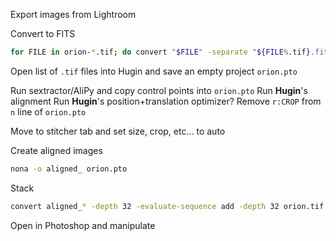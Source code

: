 Export images from Lightroom

Convert to FITS
```bash
for FILE in orion-*.tif; do convert "$FILE" -separate "${FILE%.tif}.fits"; done
```

Open list of `.tif` files into Hugin and save an empty project `orion.pto`

Run sextractor/AliPy and copy control points into `orion.pto`
Run **Hugin**'s alignment
Run **Hugin**'s position+translation optimizer?
Remove `r:CROP` from `n` line of `orion.pto`

Move to stitcher tab and set size, crop, etc... to auto

Create aligned images
```bash
nona -o aligned_ orion.pto
```

Stack
```bash
convert aligned_* -depth 32 -evaluate-sequence add -depth 32 orion.tif
```

Open in Photoshop and manipulate
